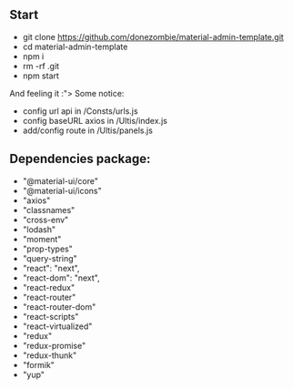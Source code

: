 ## Start

- git clone https://github.com/donezombie/material-admin-template.git
- cd material-admin-template
- npm i
- rm -rf .git
- npm start

And feeling it :">
Some notice:
  - config url api in /Consts/urls.js
  - config baseURL axios in /Ultis/index.js
  - add/config route in /Ultis/panels.js

## Dependencies package:
  - "@material-ui/core"
  - "@material-ui/icons"
  - "axios"
  - "classnames"
  - "cross-env"
  - "lodash"
  - "moment"
  - "prop-types"
  - "query-string"
  - "react": "next",
  - "react-dom": "next",
  - "react-redux"
  - "react-router"
  - "react-router-dom"
  - "react-scripts"
  - "react-virtualized"
  - "redux"
  - "redux-promise"
  - "redux-thunk"
  - "formik"
  - "yup"
